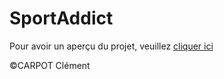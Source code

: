 # SportAddict

Pour avoir un aperçu du projet, veuillez <a href="" target="_blank">cliquer ici</a>

&copy;CARPOT Clément
